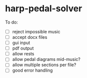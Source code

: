 # harp-pedal-solver

To do:
- [ ] reject impossible music
- [ ] accept docx files
- [ ] gui input
- [ ] pdf output
- [ ] allow rests
- [ ] allow pedal diagrams mid-music?
- [ ] allow multiple sections per file?
- [ ] good error handling
